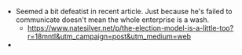- Seemed a bit defeatist in recent article. Just because he's failed to communicate doesn't mean the whole enterprise is a wash.
	- https://www.natesilver.net/p/the-election-model-is-a-little-too?r=18mntl&utm_campaign=post&utm_medium=web
-